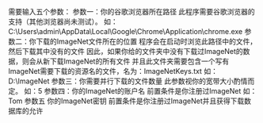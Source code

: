 需要输入五个参数：
参数一：你的谷歌浏览器所在路径
        此程序需要谷歌浏览器的支持（其他浏览器尚未测试）。
		如：C:\Users\admin\AppData\Local\Google\Chrome\Application\chrome.exe
参数二：你下载的ImageNet文件所在的位置
        程序会在启动时浏览此路径中的文件，然后下载其中没有的文件
		因此，如果你给的文件夹中没有下载过ImageNet的数据，则会从新下载ImageNet的所有文件
		并且此文件夹需要包含一个写有ImageNet需要下载的资源名的文件，名为：ImageNetKeys.txt
		如：D:\ImageNet
参数三：你需要并行下载的文件数量
        此参数视你的宽带大小酌情而定。
		如：5
参数四：你的ImageNet的账户名
        前置条件是你注册过ImageNet
		如：Tom
参数五  你的ImageNet密钥
        前置条件是你注册过ImageNet并且获得下载数据库的允许
